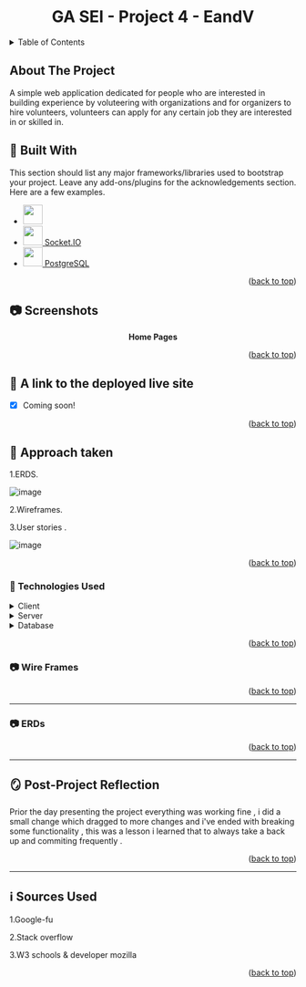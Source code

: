 <a name="readme-top"></a>
<div align="center">

  <h1>GA SEI - Project 4 - EandV</h1>
  
</div>

<!-- TABLE OF CONTENTS -->
<details>
  <summary>Table of Contents</summary>
  <ol>
    <li>
      <a href="about-the-project">About The Project</a>
      <ul>
        <li><a href="#toolbox-built-with">Built With</a></li>
      </ul>
    </li>
    <li><a href="#camera-screenshots">Screenshots</a></li>
    <li><a href="#compass-a-link-to-the-deployed-live-site">Live Site</a></li>
    <li><a href="#wave-approach-taken">Approach Taken</a></li>
    <li><a href="#space_invader-technologies-used">Technologies Used</a></li>
    <li><a href="#camera-wire-frames">Wire Frames</a></li>
    <li><a href="#camera-wire-frames">ERDs</a></li>
    <li><a href="#book-route-table">Route Table</a></li>
    <li><a href="#mirror-post-project-reflection">Post-Project Reflection</a></li>
    <li><a href="#information_source-sources-used">Sources Used</a></li>  
    
    

  </ol>
</details>

<!-- ABOUT THE PROJECT -->
## About The Project

A simple web application dedicated for people who are interested in building experience by voluteering with organizations and for organizers to hire  volunteers, volunteers can apply for any certain job they are interested in or skilled in.   

## :toolbox: Built With

This section should list any major frameworks/libraries used to bootstrap your project. Leave any add-ons/plugins for the acknowledgements section. Here are a few examples.

* <a href="https://nodejs.org"><img height=34 src="https://raw.githubusercontent.com/caiogondim/javascript-server-side-logos/master/node.js/standard/454x128.png">
* <a href="https://socket.io/"><img height=34 src="https://socket.io/images/logo.svg"> Socket.IO</a>
* <a href="https://www.postgresql.org/"><img height=34 src="https://wiki.postgresql.org/images/3/30/PostgreSQL_logo.3colors.120x120.png"> PostgreSQL</a>


<p align="right">(<a href="#readme-top">back to top</a>)</p>

  
## :camera: Screenshots

<div align="center"> 
  
**Home Pages**
<!-- 
<img width="1440" alt="Screen Shot 2022-11-07 at 9 43 44 AM" src="https://user-images.githubusercontent.com/31391274/200254352-933b383f-5878-4614-b70e-662ef49004eb.png">

<img width="1440" alt="Screen Shot 2022-11-07 at 9 48 30 AM" src="https://user-images.githubusercontent.com/31391274/200254617-4bbda3e7-b12f-4e61-b896-3294e21b35bd.png">

**Sign Up**
<img width="1440" alt="Screen Shot 2022-11-07 at 9 44 16 AM" src="https://user-images.githubusercontent.com/31391274/200254653-55a6c4b6-cf18-4969-8d5f-15bfd5f620b0.png">

**Login**
<img width="1440" alt="Screen Shot 2022-11-07 at 9 44 26 AM" src="https://user-images.githubusercontent.com/31391274/200254734-d432a64e-45ab-4881-9934-3635816004fe.png">

<img width="1440" alt="Screen Shot 2022-11-07 at 9 44 42 AM" src="https://user-images.githubusercontent.com/31391274/200254786-742c41dd-394c-4b90-9e23-980720dbdc90.png"> -->


  
</div>

<p align="right">(<a href="#readme-top">back to top</a>)</p>



## :compass: A link to the deployed live site

* [X] Coming soon!

<p align="right">(<a href="#readme-top">back to top</a>)</p>



## :wave: Approach taken
  
1.ERDS.
  
   ![image](https://user-images.githubusercontent.com/113826663/206164762-3d38604e-e288-43eb-a9bf-3771667c4f73.png)

2.Wireframes.

3.User stories .
  
   ![image](https://user-images.githubusercontent.com/113826663/206166031-deba15d0-ca63-4fbf-9a52-f16ddca8f274.png)


<p align="right">(<a href="#readme-top">back to top</a>)</p>




### :space_invader: Technologies Used

<details>
  <summary>Client</summary>
  <ul>
    <li> Node Js </li>
    <li> Flutter </li>
    <li> Express </li>
  </ul>
</details>

<details>
  <summary>Server</summary>
  <ul>
    <li>Sequelize</li>    
  </ul>
</details>

<details>
<summary>Database</summary>
  <ul>
    <li><a href="https://www.postgresql.org/">PostgreSQL</a></li>
  </ul>
</details>

<p align="right">(<a href="#readme-top">back to top</a>)</p>

### :camera: Wire Frames

<div align="center"> 

<!-- ![Wireframes](https://user-images.githubusercontent.com/31391274/200259676-e9158e70-fbb8-419f-97be-8cabd38674d3.jpg)
  
![Wireframes 1](https://user-images.githubusercontent.com/31391274/200259993-416e77e7-9f87-480e-b72a-fb2ed14b10a4.jpg) -->

 <p align="right">(<a href="#readme-top">back to top</a>)</p>

 </div>

---
<!-- Screenshots -->
### :camera: ERDs

<div align="center"> 
<!--     
![IMG_8119](https://user-images.githubusercontent.com/31391274/200260983-00ab909b-dadf-4135-b9db-48fa202cfb6c.jpg) -->
  
 <p align="right">(<a href="#readme-top">back to top</a>)</p>

</div>

---

## :mirror: Post-Project Reflection
Prior the day presenting the project everything was working fine , i did a small change which dragged to more changes and i've ended with breaking some functionality , this was a lesson i learned that to always take a back up and commiting frequently .

<p align="right">(<a href="#readme-top">back to top</a>)</p>

---
## :information_source: Sources Used
  1.Google-fu

  2.Stack overflow 

  3.W3 schools & developer mozilla

<p align="right">(<a href="#readme-top">back to top</a>)</p>

  
